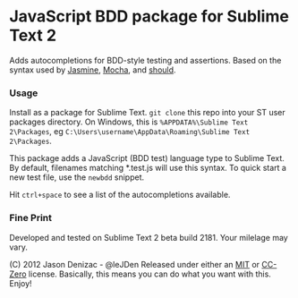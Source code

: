 # JavaScript BDD package for Sublime Text 2

Adds autocompletions for BDD-style testing and assertions. Based on the syntax used by [Jasmine](http://pivotal.github.com/jasmine/), [Mocha](http://mochajs.org/), and [should](https://github.com/visionmedia/should.js).

### Usage

Install as a package for Sublime Text. `git clone` this repo into your ST user packages directory. On Windows, this is `%APPDATA%\Sublime Text 2\Packages`, eg `C:\Users\username\AppData\Roaming\Sublime Text 2\Packages`.

This package adds a JavaScript (BDD test) language type to Sublime Text. By default, filenames matching *.test.js will use this syntax. To quick start a new test file, use the `newbdd` snippet.

Hit `ctrl+space` to see a list of the autocompletions available.

### Fine Print

Developed and tested on Sublime Text 2 beta build 2181. Your milelage may vary.

(C) 2012 Jason Denizac - @leJDen
Released under either an [MIT](http://www.opensource.org/licenses/mit-license.html) or [CC-Zero](http://creativecommons.org/publicdomain/zero/1.0/) license. Basically, this means you can do what you want with this. Enjoy!
